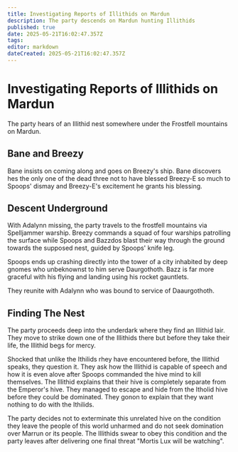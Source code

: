```yaml
---
title: Investigating Reports of Illithids on Mardun
description: The party descends on Mardun hunting Illithids
published: true
date: 2025-05-21T16:02:47.357Z
tags: 
editor: markdown
dateCreated: 2025-05-21T16:02:47.357Z
---
```


# Investigating Reports of Illithids on Mardun
The party hears of an Illithid nest somewhere under the Frostfell mountains on Mardun. 

## Bane and Breezy
Bane insists on coming along and goes on Breezy's ship. Bane discovers hes the only one of the dead three not to have blessed Breezy-E so much to Spoops' dismay and Breezy-E's excitement he grants his blessing. 


## Descent Underground
With Adalynn missing, the party travels to the frostfell mountains via Spelljammer warship. Breezy commands a squad of four warships patrolling the surface while Spoops and Bazzdos blast their way through the ground towards the supposed nest, guided by Spoops' knife leg.

Spoops ends up crashing directly into the tower of a city inhabited by deep gnomes who unbeknownst to him serve Daurgothoth. Bazz is far more graceful with his flying and landing using his rocket gauntlets. 

They reunite with Adalynn who was bound to service of Daaurgothoth.


## Finding The Nest
The party proceeds deep into the underdark where they find an Illithid lair. They move to strike down one of the Illithids there but before they take their life, the Illithid begs for mercy. 

Shocked that unlike the Ithilids rhey have encountered before, the Illithid speaks, they question it. They ask how the Illithid is capable of speech and how it is even alove after Spoops commanded the hive mind to kill themselves. The Illithid explains that their hive is completely separate from the Emperor's hive. They managed to escape and hide from the Itholid hive before they could be dominated. They gonon to explain that they want nothing to do with the Ithilids. 

The party decides not to exterminate this unrelated hive on the condition they leave the people of this world unharmed and do not seek domination over Marrun or its people. The Illithids swear to obey this condition and the party leaves after delivering one final threat "Mortis Lux will be watching".
